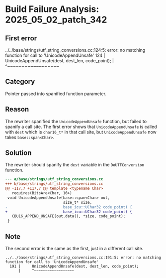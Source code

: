 # Build Failure Analysis: 2025_05_02_patch_342

## First error

../../base/strings/utf_string_conversions.cc:124:5: error: no matching function for call to 'UnicodeAppendUnsafe'
  124 |     UnicodeAppendUnsafe(dest, dest_len, code_point);
      |     ^~~~~~~~~~~~~~~~~~~

## Category
Pointer passed into spanified function parameter.

## Reason
The rewriter spanified the `UnicodeAppendUnsafe` function, but failed to spanify a call site. The first error shows that `UnicodeAppendUnsafe` is called with `dest` which is `char16_t*` in that call site, but `UnicodeAppendUnsafe` now takes `base::span<Char>`.

## Solution
The rewriter should spanify the `dest` variable in the `DoUTFConversion` function.

```diff
--- a/base/strings/utf_string_conversions.cc
+++ b/base/strings/utf_string_conversions.cc
@@ -117,7 +117,7 @@ template <typename Char>
   requires(BitsAre<Char, 16>)
 void UnicodeAppendUnsafe(base::span<Char> out,
                          size_t* size,
-                         base_icu::UChar32 code_point) {
+                         base_icu::UChar32 code_point) {
   CBU16_APPEND_UNSAFE(out.data(), *size, code_point);
 }

```
## Note
The second error is the same as the first, just in a different call site.
```
../../base/strings/utf_string_conversions.cc:191:5: error: no matching function for call to 'UnicodeAppendUnsafe'
  191 |     UnicodeAppendUnsafe(dest, dest_len, code_point);
      |     ^~~~~~~~~~~~~~~~~~~